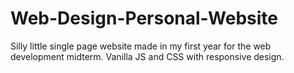 # Web-Design-Personal-Website

Silly little single page website made in my first year for the web development midterm. Vanilla JS and CSS with responsive design.
